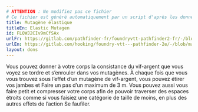 ```yaml
---
# ATTENTION : Ne modifiez pas ce fichier
# Ce fichier est généré automatiquement par un script d'après les données du module Foundry VTT officiel et de sa traduction
title: Mutagène élastique
titleEn: Elastic Mutagen
id: FLQWJ2CIv9mCfSAx
urlFr: https://gitlab.com/pathfinder-fr/foundryvtt-pathfinder2-fr/-/blob/master/data/feats/FLQWJ2CIv9mCfSAx.htm
urlEn: https://gitlab.com/hooking/foundry-vtt---pathfinder-2e/-/blob/master/packs/data/feats.db/elastic-mutagen.json
layout: dons
---
```

Vous pouvez donner à votre corps la consistance du vif-argent que vous voyez se tordre et s’enrouler dans vos mutagènes. À chaque fois que vous vous trouvez sous l’effet d’un mutagène de vif-argent, vous pouvez étirer vos jambes et Faire un pas d’un maximum de 3 m. Vous pouvez aussi vous faire petit et compresser votre corps afin de pouvoir traverser des espaces étroits comme si vous faisiez une catégorie de taille de moins, en plus des autres effets de l’action Se faufiler.
